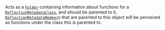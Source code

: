 Acts as a [`Folder`](https://create.roblox.com/docs/reference/engine/classes/Folder) containing information about functions for a
[`ReflectionMetadataClass`](https://create.roblox.com/docs/reference/engine/classes/ReflectionMetadataClass), and should be parented to it.
[`ReflectionMetadataMember`](https://create.roblox.com/docs/reference/engine/classes/ReflectionMetadataMember)s that are parented to this object will be
perceived as functions under the class this is parented to.